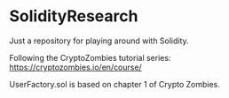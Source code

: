 # SolidityResearch
Just a repository for playing around with Solidity.

Following the CryptoZombies tutorial series: https://cryptozombies.io/en/course/

UserFactory.sol is based on chapter 1 of Crypto Zombies.